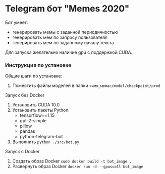 # Telegram бот "Memes 2020"

Бот умеет:
- генерировать мемы с заданной периодичностью
- генерировать мем по запросу пользователя
- генерировать мем по заданному началу текста

Для запуска желательно наличие gpu с поддержкой CUDA.

### Инструкция по установке

Общие шаги по установке:

1. Поместить файлы моделей в папки `<имя_мема>/model/checkpoint/prod`

Запуск без Docker

1. Установить CUDA 10.0
2. Установить пакеты Python
    - tensorflow==1.15
    - gpt-2-simple
    - pillow
    - pandas
    - python-telegram-bot
3. Выполнить `python ./src/bot.py`

Запуск с Docker

1. Создать образ Docker `sudo docker build -t bot_image .`
2. Развернуть образ Docker `docker run -d --gpus=all bot_image`
